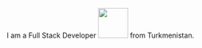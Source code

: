 I am a Full Stack Developer <img src="https://i.gifer.com/origin/84/84d79f587caeee69caf306386ec3527d_w200.webp" width="60"> from Turkmenistan.